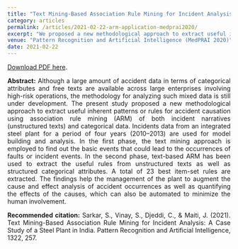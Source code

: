 ```yaml
---
title: "Text Mining-Based Association Rule Mining for Incident Analysis: A Case Study of a Steel Plant in India"
category: articles
permalink: /articles/2021-02-22-arm-application-medprai2020/
excerpt: "We proposed a new methodological approach to extract useful inherent patterns or rules for accident causation using association rule mining (ARM) of both incident narratives (unstructured texts) and categorical data."
venue: "Pattern Recognition and Artificial Intelligence (MedPRAI 2020)"
date: 2021-02-22
---
```


<a href="https://www.ncbi.nlm.nih.gov/pmc/articles/PMC7972003/">Download PDF here</a>.

<div style="text-align: justify"> 

<b>Abstract:</b> Although a large amount of accident data in terms of categorical attributes and free texts are available across large enterprises involving high-risk operations, the methodology for analyzing such mixed data is still under development. The present study proposed a new methodological approach to extract useful inherent patterns or rules for accident causation using association rule mining (ARM) of both incident narratives (unstructured texts) and categorical data. Incidents data from an integrated steel plant for a period of four years (2010–2013) are used for model building and analysis. In the first phase, the text mining approach is employed to find out the basic events that could lead to the occurrences of faults or incident events. In the second phase, text-based ARM has been used to extract the useful rules from unstructured texts as well as structured categorical attributes. A total of 23 best item-set rules are extracted. The findings help the management of the plant to augment the cause and effect analysis of accident occurrences as well as quantifying the effects of the causes, which can also be automated to minimize the human involvement.<br />

<b>Recommended citation:</b> Sarkar, S., Vinay, S., Djeddi, C., & Maiti, J. (2021). Text Mining-Based Association Rule Mining for Incident Analysis: A Case Study of a Steel Plant in India. Pattern Recognition and Artificial Intelligence, 1322, 257.
</div>